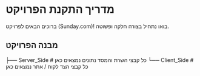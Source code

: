 
# מדריך התקנת הפרויקט  
ברוכים הבאים לפרויקט (Sunday.com)! בואו נתחיל בצורה חלקה ופשוטה.

## מבנה הפרויקט
├── Server_Side # כל קבצי השרת והמסד נתונים נמצאים כאן
└── Client_Side # כל קבצי הצד לקוח / אתר נמצאים כאן
